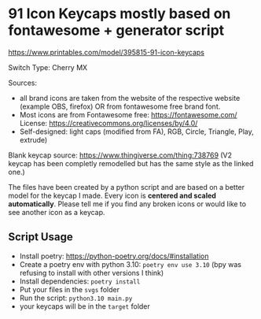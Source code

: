 # 91 Icon Keycaps mostly based on fontawesome + generator script

https://www.printables.com/model/395815-91-icon-keycaps

Switch Type: Cherry MX

Sources:

- all brand icons are taken from the website of the respective website (example OBS, firefox) OR from fontawesome free brand font.
- Most icons are from Fontawesome free: https://fontawesome.com/ License: https://creativecommons.org/licenses/by/4.0/
- Self-designed: light caps (modified from FA), RGB, Circle, Triangle, Play, extrude)
 

Blank keycap source: https://www.thingiverse.com/thing:738769 (V2 keycap has been completly remodelled but has the same style as the linked one.)

The files have been created by a python script and are based on a better model for the keycap I made.
Every icon is **centered and scaled automatically**. Please tell me if you find any broken icons or would like to see another icon as a keycap.

## Script Usage
- Install poetry: https://python-poetry.org/docs/#installation
- Create a poetry env with python 3.10: `poetry env use 3.10` (bpy was refusing to install with other versions I think)
- Install dependencies: `poetry install`
- Put your files in the `svgs` folder
- Run the script: `python3.10 main.py`
- your keycaps will be in the `target` folder
